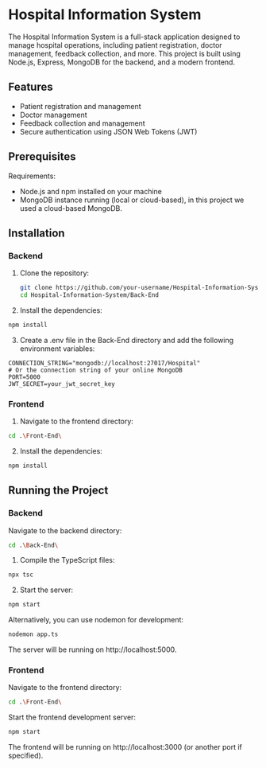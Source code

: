 # Hospital Information System

The Hospital Information System is a full-stack application designed to manage hospital operations, including patient registration, doctor management, feedback collection, and more.
This project is built using Node.js, Express, MongoDB for the backend, and a modern frontend.

## Features

- Patient registration and management
- Doctor management
- Feedback collection and management
- Secure authentication using JSON Web Tokens (JWT)

## Prerequisites

Requirements:

- Node.js and npm installed on your machine
- MongoDB instance running (local or cloud-based), in this project we used a cloud-based MongoDB.

## Installation

### Backend

1. Clone the repository:
   ```sh
   git clone https://github.com/your-username/Hospital-Information-System.git
   cd Hospital-Information-System/Back-End
   ```
2. Install the dependencies:

```sh
npm install
```

3. Create a .env file in the Back-End directory and add the following environment variables:

```
CONNECTION_STRING="mongodb://localhost:27017/Hospital"
# Or the connection string of your online MongoDB
PORT=5000
JWT_SECRET=your_jwt_secret_key
```

### Frontend

1. Navigate to the frontend directory:

```sh
cd .\Front-End\
```

2. Install the dependencies:

```sh
npm install
```

## Running the Project

### Backend

Navigate to the backend directory:

```sh
cd .\Back-End\
```

1. Compile the TypeScript files:

```sh
npx tsc
```

2. Start the server:

```sh
npm start
```

Alternatively, you can use nodemon for development:

```sh
nodemon app.ts
```

The server will be running on http://localhost:5000.

### Frontend

Navigate to the frontend directory:

```sh
cd .\Front-End\
```

Start the frontend development server:

```sh
npm start
```

The frontend will be running on http://localhost:3000 (or another port if specified).
